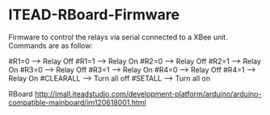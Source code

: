 ITEAD-RBoard-Firmware
=====================

Firmware to control the relays via serial connected to a XBee unit.
Commands are as follow:

#R1=0  --> Relay Off
#R1=1  --> Relay On
#R2=0  --> Relay Off
#R2=1  --> Relay On
#R3=0  --> Relay Off
#R3=1  --> Relay On
#R4=0  --> Relay Off
#R4=1  --> Relay On
#CLEARALL  --> Turn all off
#SETALL    --> Turn all on

RBoard
http://imall.iteadstudio.com/development-platform/arduino/arduino-compatible-mainboard/im120618001.html
